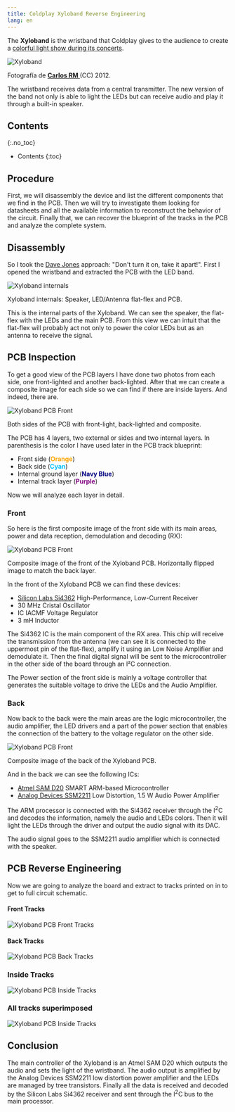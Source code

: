 ```yaml
---
title: Coldplay Xyloband Reverse Engineering
lang: en
---
```


The **Xyloband** is the wristband that Coldplay gives to the audience to create a [colorful light show during its concerts](https://player.vimeo.com/video/167725225).

![Xyloband](/media/2016/06/xyloband-intro.jpg)
<figcaption>Fotografía de <strong><a href="https://www.flickr.com/photos/carlos_rm/7242179112/">Carlos RM
</a></strong> (CC) 2012.</figcaption>

The wristband receives data from a central transmitter. The new version of the band not only is able to light the LEDs but can receive audio and play it through a built-in speaker.

## Contents
{:.no_toc}
* Contents
{:toc}

## Procedure

First, we will disassembly the device and list the different components that we find in the PCB. Then we will try to investigate them looking for datasheets and all the available information to reconstruct the behavior of the circuit. Finally that, we can recover the blueprint of the tracks in the PCB and analyze the complete system.

## Disassembly

So I took the [Dave Jones](http://www.eevblog.com) approach: "Don't turn it on, take it apart!". First I opened the wristband and extracted the PCB with the LED band.

![Xyloband internals](/media/2016/06/xyloband-pcb-general.jpg)
<figcaption>Xyloband internals: Speaker, LED/Antenna flat-flex and PCB.</figcaption>

This is the internal parts of the Xyloband. We can see the speaker, the flat-flex with the LEDs and the main PCB. From this view we can intuit that the flat-flex will probably act not only to power the color LEDs but as an antenna to receive the signal.

## PCB Inspection

To get a good view of the PCB layers I have done two photos from each side, one front-lighted and another back-lighted. After that we can create a composite image for each side so we can find if there are inside layers. And indeed, there are.

![Xyloband PCB Front](/media/2016/06/xyloband-pcb-composite.jpg)
<figcaption>Both sides of the PCB with front-light, back-lighted and composite.</figcaption>

The PCB has 4 layers, two external or sides and two internal layers. In parenthesis is the color I have used later in the PCB track blueprint:

* Front side (**<span style="color:orange">Orange</span>**)
* Back side (**<span style="color:deepskyblue">Cyan</span>**)
* Internal ground layer (**<span style="color:navy">Navy Blue</span>**)
* Internal track layer (**<span style="color:purple">Purple</span>**)

Now we will analyze each layer in detail.

### Front

So here is the first composite image of the front side with its main areas, power and data reception, demodulation and decoding (RX):

![Xyloband PCB Front](/media/2016/06/xyloband-pcb-front.jpg)
<figcaption>Composite image of the front of the Xyloband PCB. Horizontally flipped image to match the back layer.</figcaption>

In the front of the Xyloband PCB we can find these devices:

* [Silicon Labs Si4362](https://www.silabs.com/Support%20Documents/TechnicalDocs/Si4362.pdf) High-Performance, Low-Current Receiver
* 30 MHz Cristal Oscillator
* IC IACMF Voltage Regulator
* 3 mH Inductor

The Si4362 IC is the main component of the RX area. This chip will receive the transmission from the antenna (we can see it is connected to the uppermost pin of the flat-flex), amplify it using an Low Noise Amplifier and demodulate it. Then the final digital signal will be sent to the microcontroller in the other side of the board through an I²C connection.

The Power section of the front side is mainly a voltage controller that generates the suitable voltage to drive the LEDs and the Audio Amplifier.

### Back

Now back to the back were the main areas are the logic microcontroller, the audio amplifier, the LED drivers and a part of the power section that enables the connection of the battery to the voltage regulator on the other side.

![Xyloband PCB Front](/media/2016/06/xyloband-pcb-back.jpg)
<figcaption>Composite image of the back of the Xyloband PCB.</figcaption>

And in the back we can see the following ICs:

* [Atmel SAM D20](http://www.atmel.com/images/atmel-42129-sam-d20_datasheet.pdf) SMART ARM-based Microcontroller
* [Analog Devices SSM2211](http://www.analog.com/media/en/technical-documentation/data-sheets/SSM2211.pdf) Low Distortion, 1.5 W Audio Power Amplifier

The ARM processor is connected with the Si4362 receiver through the I<sup>2</sup>C and decodes the information, namely the audio and LEDs colors. Then it will light the LEDs through the driver and output the audio signal with its DAC.

The audio signal goes to the SSM2211 audio amplifier which is connected with the speaker.

## PCB Reverse Engineering

Now we are going to analyze the board and extract to tracks printed on in to get to full circuit schematic.

#### Front Tracks

![Xyloband PCB Front Tracks](/media/2016/06/xyloband-pcb-front-tracks.jpg)

#### Back Tracks

![Xyloband PCB Back Tracks](/media/2016/06/xyloband-pcb-back-tracks.jpg)

### Inside Tracks

![Xyloband PCB Inside Tracks](/media/2016/06/xyloband-pcb-inside-tracks.jpg)

### All tracks superimposed

![Xyloband PCB Inside Tracks](/media/2016/06/xyloband-pcb-full-tracks.jpg)

## Conclusion

The main controller of the Xyloband is an Atmel SAM D20 which outputs the audio and sets the light of the wristband. The audio output is amplified by the Analog Devices SSM2211 low distortion power amplifier and the LEDs are managed by tree transistors. Finally all the data is received and decoded by the Silicon Labs Si4362 receiver and sent through the I<sup>2</sup>C bus to the main processor.

